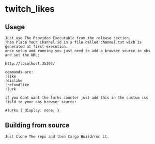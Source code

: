 # twitch_likes

## Usage

    Just use The Provided Executable from the release section.
    Then Place Your Channel id in a file called channel.txt wich is generated at first execution.
    once setup and running you just need to add a browser source in obs and set the URL:

    http://localhost:35395/

    commands are:
    !like
    !dislike
    !refundlike
    !lurk

    if you dont want the lurks counter just add this in the custom css field to your obs browser source:

    #lurks { display: none; }

## Building from source

    Just Clone The repo and then Cargo Build/run it.
